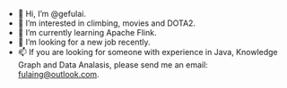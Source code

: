 - 👋 Hi, I’m @gefulai.
- 👀 I’m interested in climbing, movies and DOTA2.
- 🌱 I’m currently learning Apache Flink.
- 💞️ I’m looking for a new job recently.
- 📫 If you are looking for someone with experience in Java, Knowledge Graph and Data Analasis, please send me an email: fulaing@outlook.com.

<!---
gefulai/gefulai is a ✨ special ✨ repository because its `README.md` (this file) appears on your GitHub profile.
You can click the Preview link to take a look at your changes.
--->

